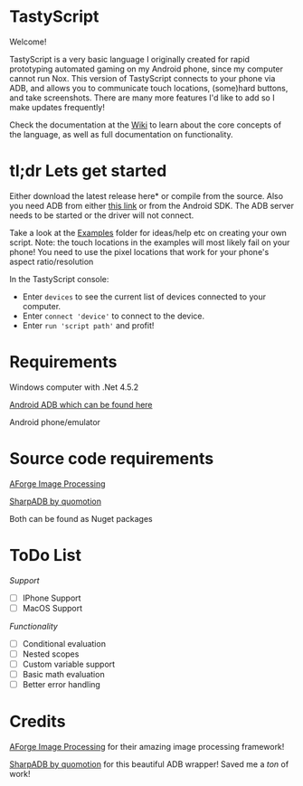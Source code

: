 # TastyScript
Welcome!

TastyScript is a very basic language I originally created for rapid prototyping automated gaming on my Android phone, since my computer cannot run Nox. This version of TastyScript connects to your phone via ADB, and allows you to communicate touch locations, (some)hard buttons, and take screenshots. There are many more features I'd like to add so I make updates frequently!

Check the documentation at the [Wiki](../../Wiki) to learn about the core concepts of the language, as well as full documentation on functionality.

# tl;dr Lets get started
Either download the latest release here* or compile from the source. Also you need ADB from either [this link](https://developer.android.com/studio/releases/platform-tools.html) or from the Android SDK. The ADB server needs to be started or the driver will not connect.

Take a look at the [Examples](/Examples) folder for ideas/help etc on creating your own script. Note: the touch locations in the examples will most likely fail on your phone! You need to use the pixel locations that work for your phone's aspect ratio/resolution

In the TastyScript console:
* Enter `devices` to see the current list of devices connected to your computer.
* Enter `connect 'device'` to connect to the device.
* Enter `run 'script path'` and profit!

# Requirements
Windows computer with .Net 4.5.2

[Android ADB which can be found here](https://developer.android.com/studio/releases/platform-tools.html)

Android phone/emulator

# Source code requirements
[AForge Image Processing](https://github.com/andrewkirillov/AForge.NET)

[SharpADB by quomotion](https://github.com/quamotion/madb)

Both can be found as Nuget packages

# ToDo List
*Support*
- [ ] IPhone Support
- [ ] MacOS Support

*Functionality*
- [ ] Conditional evaluation
- [ ] Nested scopes
- [ ] Custom variable support
- [ ] Basic math evaluation
- [ ] Better error handling
# Credits
[AForge Image Processing](https://github.com/andrewkirillov/AForge.NET) for their amazing image processing framework!

[SharpADB by quomotion](https://github.com/quamotion/madb) for this beautiful ADB wrapper! Saved me a *ton* of work!
